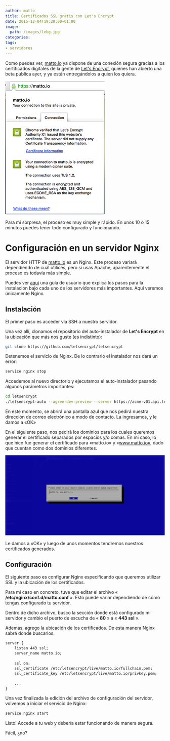 ```yaml
---
author: matto
title: Certificados SSL gratis con Let's Encrypt
date: 2015-12-04T19:20:00+01:00
image: 
  path: /images/lebg.jpg
categories:
tags:
- servidores
---
```


Como puedes ver, [matto.io](https://matto.io) ya dispone de una conexión segura gracias a los certificados digitales de la gente de [Let's Encrypt](https://letsencrypt.org/), quienes han abierto una beta pública ayer, y ya están entregándolos a quien los quiera.

![](/images/cert.png)

Para mi sorpresa, el proceso es muy simple y rápido. En unos 10 o 15 minutos puedes tener todo configurado y funcionando.

# Configuración en un servidor Nginx

El servidor HTTP de [matto.io](https://matto.io) es un Nginx. Este proceso variará dependiendo de cuál utilices, pero si usas Apache, aparentemente el proceso es todavía más simple.

Puedes ver [aquí](http://letsencrypt.readthedocs.org/en/latest/using.html) una guía de usuario que explica los pasos para la instalación bajo cada uno de los servidores más importantes. Aquí veremos únicamente Nginx.

## Instalación

El primer paso es acceder vía SSH a nuestro servidor.

Una vez allí, clonamos el repositorio del auto-instalador de **Let's Encrypt** en la ubicación que más nos guste (es indistinto):

```bash
git clone https://github.com/letsencrypt/letsencrypt
```

Detenemos el servicio de Nginx. De lo contrario el instalador nos dará un error:

```bash
service nginx stop
```

Accedemos al nuevo directorio y ejecutamos el auto-instalador pasando algunos parámetros importantes:

```bash
cd letsencrypt
./letsencrypt-auto --agree-dev-preview --server https://acme-v01.api.letsencrypt.org/directory auth
```

En este momento, se abrirá una pantalla azul que nos pedirá nuestra dirección de correo electrónico a modo de contacto. La ingresamos, y le damos a «OK»

En el siguiente paso, nos pedirá los dominios para los cuales queremos generar el certificado separados por espacios y/o comas. En mi caso, lo que hice fue generar el certificado para «matto.io» y «www.matto.io», dado que cuentan como dos dominios diferentes.

![](/images/setup.png)

Le damos a «OK» y luego de unos momentos tendremos nuestros certificados generados.

## Configuración

El siguiente paso es configurar Nginx especificando que queremos utilizar SSL y la ubicación de los certificados.

Para mi caso en concreto, tuve que editar el archivo « **/etc/nginx/conf.d/matto.conf** ». Esto puede variar dependiendo de cómo tengas configurado tu servidor.

Dentro de dicho archivo, busco la sección donde está configurado mi servidor y cambio el puerto de escucha de « **80** » a « **443 ssl** ».

Además, agrego la ubicación de los certificados. De esta manera Nginx sabrá donde buscarlos.

```
server {
    listen 443 ssl;
    server_name matto.io;

    ssl on;
    ssl_certificate /etc/letsencrypt/live/matto.io/fullchain.pem;
    ssl_certificate_key /etc/letsencrypt/live/matto.io/privkey.pem;

    ...
}
```

Una vez finalizada la edición del archivo de configuración del servidor, volvemos a iniciar el servicio de Nginx:

```bash
service nginx start
```

Listo! Accede a tu web y debería estar funcionando de manera segura.

Fácil, ¿no?

